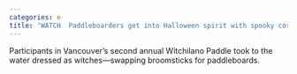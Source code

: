 ```yaml
---
categories: e
title: "WATCH  Paddleboarders get into Halloween spirit with spooky costumes"
---
```

Participants in Vancouver’s second annual Witchilano Paddle took to the water dressed as witches—swapping broomsticks for paddleboards.